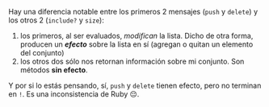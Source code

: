 Hay una diferencia notable entre los primeros 2 mensajes (`push` y `delete`) y los otros 2 (`include?` y `size`): 

1. los primeros, al ser evaluados, _modifican_ la lista. Dicho de otra forma, producen un _**efecto**_ sobre la lista en sí (agregan o quitan un elemento del conjunto)
2. los otros dos sólo nos retornan información sobre mi conjunto. Son métodos **sin efecto**. 

Y por si lo estás pensando, sí, `push` y `delete` tienen efecto, pero no terminan en `!`. Es una inconsistencia de Ruby :pensive:.